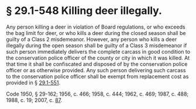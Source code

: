 # § 29.1-548 Killing deer illegally.

<p>Any person killing a deer in violation of Board regulations, or who exceeds the bag limit for deer, or who kills a deer during the closed season shall be guilty of a Class 2 misdemeanor. However, any person who kills a deer illegally during the open season shall be guilty of a Class 3 misdemeanor if such person immediately delivers the complete carcass in good condition to the conservation police officer of the county or city in which it was killed. At that time it shall be confiscated and disposed of by the conservation police officer or as otherwise provided. Any such person delivering such carcass to the conservation police officer shall be exempt from replacement cost as provided in § <a href='http://law.lis.virginia.gov/vacode/29.1-551/'>29.1-551</a>.</p><p>Code 1950, § 29-162; 1956, c. 466; 1958, c. 444; 1962, c. 469; 1987, c. 488; 1988, c. 19; 2007, c. <a href='http://lis.virginia.gov/cgi-bin/legp604.exe?071+ful+CHAP0087'>87</a>.</p>